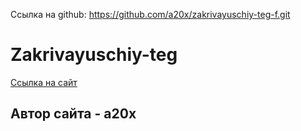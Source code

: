 Ссылка на github: https://github.com/a20x/zakrivayuschiy-teg-f.git
# Zakrivayuschiy-teg
[Ссылка на сайт](https://a20x.github.io/zakrivayuschiy-teg-f/)  
## Автор сайта - **a20x**
